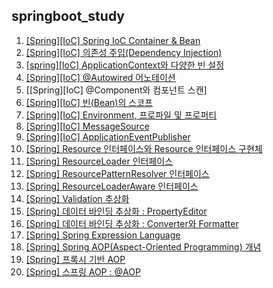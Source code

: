 ## springboot_study

1. [\[Spring\]\[IoC\] Spring IoC Container & Bean](https://yonghwankim-dev.tistory.com/498)
2. [\[Spring\]\[IoC\] 의존성 주입(Dependency Injection)](https://yonghwankim-dev.tistory.com/501)
3. [\[spring\]\[IoC\] ApplicationContext와 다양한 빈 설정](https://yonghwankim-dev.tistory.com/509)
4. [\[Spring\]\[IoC\] @Autowired 어노테이션](https://yonghwankim-dev.tistory.com/512)
5. [\[Spring\]\[IoC\] @Component와 컴포넌트 스캔]
6. [\[Spring\]\[IoC\] 빈(Bean)의 스코프](https://yonghwankim-dev.tistory.com/513)
7. [\[Spring\]\[IoC\] Environment, 프로파일 및 프로퍼티](https://yonghwankim-dev.tistory.com/514)
8. [\[Spring\]\[IoC\] MessageSource](https://yonghwankim-dev.tistory.com/519)
9. [\[Spring\]\[IoC\] ApplicationEventPublisher](https://yonghwankim-dev.tistory.com/521)
10. [\[Spring\] Resource 인터페이스와 Resource 인터페이스 구현체](https://yonghwankim-dev.tistory.com/522)
11. [\[Spring\] ResourceLoader 인터페이스](https://yonghwankim-dev.tistory.com/524)
12. [\[Spring\] ResourcePatternResolver 인터페이스](https://yonghwankim-dev.tistory.com/525)
13. [\[Spring\] ResourceLoaderAware 인터페이스](https://yonghwankim-dev.tistory.com/526)
14. [\[Spring\] Validation 추상화](https://yonghwankim-dev.tistory.com/535)
15. [\[Spring\] 데이터 바인딩 추상화 : PropertyEditor](https://yonghwankim-dev.tistory.com/536)
16. [\[Spring\] 데이터 바인딩 추상화 : Converter와 Formatter](https://yonghwankim-dev.tistory.com/537)
17. [\[Spring\] Spring Expression Language](https://yonghwankim-dev.tistory.com/538)
18. [\[Spring\] Spring AOP(Aspect-Oriented Programming) 개념](https://yonghwankim-dev.tistory.com/539)
19. [\[Spring\] 프록시 기반 AOP](https://yonghwankim-dev.tistory.com/540)
20. [\[Spring\] 스프링 AOP : @AOP](https://yonghwankim-dev.tistory.com/541)









